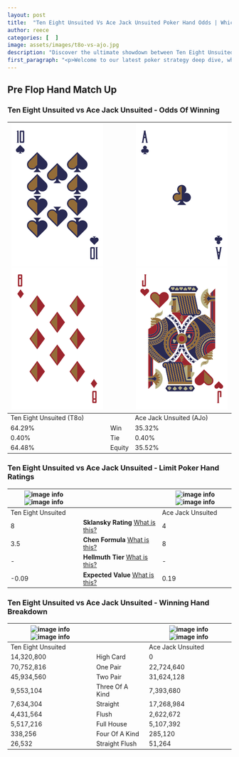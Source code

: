```yaml
---
layout: post
title:  "Ten Eight Unsuited Vs Ace Jack Unsuited Poker Hand Odds | Which Is The Better Hand In Poker? A Complete Guide"
author: reece
categories: [  ]
image: assets/images/t8o-vs-ajo.jpg
description: "Discover the ultimate showdown between Ten Eight Unsuited and Ace Jack Unsuited in poker! Uncover the odds, strategies, and scenarios where one hand triumphs over the other. Get ready to up your poker game with this thrilling analysis."
first_paragraph: "<p>Welcome to our latest poker strategy deep dive, where we're pitting two distinct hands against each other in a high-stakes showdown: Ten Eight Unsuited vs Ace Jack Unsuited.</p><p>In the dynamic world of poker, every decision counts, and knowing which hand holds the upper hand is key to your success at the table.</p><p>In this article, we'll dissect these two hands, explore the scenarios where one dominates the other, and equip you with the knowledge to make strategic choices that can tip the odds in your favor.</p><p>Get ready to unravel the intriguing dynamics of these poker hands and elevate your game to new heights.</p>"
---
```




[comment]: # (sp0)

## Pre Flop Hand Match Up

<div class="table hand-ratings" markdown="1"> 



### Ten Eight Unsuited vs Ace Jack Unsuited - Odds Of Winning


    
| ![image info](assets/images/hand1/t.png) ![image info](assets/images/hand1/8o.png) |  | ![image info](assets/images/hand2/a.png) ![image info](assets/images/hand2/jo.png) |
| -------- | -------- | -------- |
| Ten Eight Unsuited (T8o) |  | Ace Jack Unsuited (AJo) |
| 64.29% | Win | 35.32% |
| 0.40% | Tie | 0.40% |
| 64.48% | Equity | 35.52% |




[comment]: # (sp1)



### Ten Eight Unsuited vs Ace Jack Unsuited - Limit Poker Hand Ratings


    
| ![image info](https://www.riverpairs.com/assets/images/hand1/t.png) ![image info](https://www.riverpairs.com/assets/images/hand1/8o.png) |  | ![image info](https://www.riverpairs.com/assets/images/hand2/a.png) ![image info](https://www.riverpairs.com/assets/images/hand2/jo.png) |
| -------- | -------- | -------- |
| Ten Eight Unsuited |  | Ace Jack Unsuited |
| 8 | **Sklansky Rating** [What is this?](/sklansky-rating-explained) | 4 |
| 3.5 | **Chen Formula** [What is this?](/chen-formula-explained) | 8 |
| - | **Hellmuth Tier** [What is this?](/Hellmuth-tier-explained) | - |
| -0.09 | **Expected Value** [What is this?](/expected-value-explained) | 0.19 |




[comment]: # (sp2)



### Ten Eight Unsuited vs Ace Jack Unsuited - Winning Hand Breakdown


    
| ![image info](https://www.riverpairs.com/assets/images/hand1/t.png) ![image info](https://www.riverpairs.com/assets/images/hand1/8o.png) |  | ![image info](https://www.riverpairs.com/assets/images/hand2/a.png) ![image info](https://www.riverpairs.com/assets/images/hand2/jo.png) |
| -------- | -------- | -------- |
| Ten Eight Unsuited |  | Ace Jack Unsuited |
| 14,320,800 | High Card | 0 |
| 70,752,816 | One Pair | 22,724,640 |
| 45,934,560 | Two Pair | 31,624,128 |
| 9,553,104 | Three Of A Kind | 7,393,680 |
| 7,634,304 | Straight | 17,268,984 |
| 4,431,564 | Flush | 2,622,672 |
| 5,517,216 | Full House | 5,107,392 |
| 338,256 | Four Of A Kind | 285,120 |
| 26,532 | Straight Flush | 51,264 |




[comment]: # (sp3)



</div>

[comment]: # (sp4)



[comment]: # (sp5)

